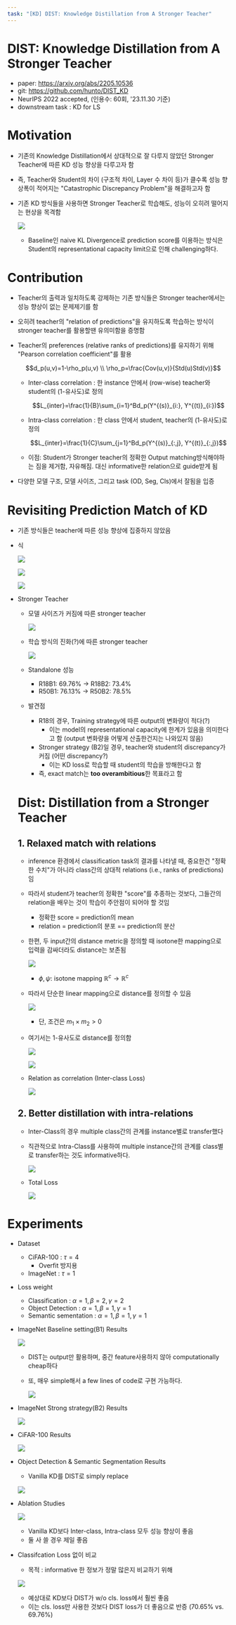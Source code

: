 ```yaml
---
task: "[KD] DIST: Knowledge Distillation from A Stronger Teacher"
---
```


# DIST: Knowledge Distillation from A Stronger Teacher

- paper: https://arxiv.org/abs/2205.10536
- git: https://github.com/hunto/DIST_KD
- NeurIPS 2022 accepted, (인용수: 60회, '23.11.30 기준)
- downstream task : KD for LS

# Motivation

- 기존의 Knowledge Distillation에서 상대적으로 잘 다루지 않았던 Stronger Teacher에 따른 KD 성능 향상을 다루고자 함

- 즉, Teacher와 Student의 차이 (구조적 차이, Layer 수 차이 등)가 클수록 성능 향상폭이 적어지는 "Catastrophic Discrepancy Problem"을 해결하고자 함

- 기존 KD 방식들을 사용하면 Stronger Teacher로 학습해도, 성능이 오히려 떨어지는 현상을 목격함

  ![](../images/2023-11-30/image-20231130164718921.png)

  - Baseline인 naive KL Divergence로 prediction score를 이용하는 방식은 Student의 representational capacity limit으로 인해 challenging하다.

# Contribution

- Teacher의 출력과 일치하도록 강제하는 기존 방식들은 Stronger teacher에서는 성능 향상이 없는 문제제기를 함

- 오히려 teacher의 "relation of predictions"을 유지하도록 학습하는 방식이 stronger teacher를 활용할땐 유의미함을 증명함

- Teacher의 preferences (relative ranks of predictions)를 유지하기 위해 "Pearson correlation coefficient"를 활용

  $$d_p(u,v)=1-\rho_p(u,v) \\ \rho_p=\frac{Cov(u,v)}{Std(u)Std(v)}$$

  - Inter-class correlation : 한 instance 안에서 (row-wise) teacher와 student의 (1-유사도)로 정의

    $$L_{inter}=\frac{1}{B}\sum_{i=1}^Bd_p(Y^{(s)}_{i:}, Y^{(t)}_{i:})$$

  - Intra-class correlation : 한 class 안에서 student, teacher의 (1-유사도)로 정의

    $$L_{inter}=\frac{1}{C}\sum_{j=1}^Bd_p(Y^{(s)}_{:,j}, Y^{(t)}_{:,j})$$

  - 이점: Student가 Stronger teacher의 정확한 Output matching방식해야하는 짐을 제거함, 자유해짐. 대신 informative한 relation으로 guide받게 됨

- 다양한 모델 구조, 모델 사이즈, 그리고 task (OD, Seg, Cls)에서 잘됨을 입증

# Revisiting Prediction Match of KD

- 기존 방식들은 teacher에 따른 성능 향상에 집중하지 않았음

- 식

  ![](../images/2023-11-30/image-20231201074330063.png)

  ![](../images/2023-11-30/image-20231201074346095.png)

  ![](../images/2023-11-30/image-20231201074406296.png)

- Stronger Teacher

  - 모델 사이즈가 커짐에 따른 stronger teacher

    ![](../images/2023-11-30/image-20231201074610865.png)

  - 학습 방식의 진화(?)에 따른 stronger teacher

    ![](../images/2023-11-30/image-20231201074551425.png)

  - Standalone 성능

    - R18B1: 69.76% → R18B2: 73.4%
    - R50B1: 76.13% → R50B2: 78.5%

  - 발견점

    - R18의 경우, Training strategy에 따른 output의 변화량이 적다(?) 
      - 이는 model의 representational capacity에 한계가 있음을 의미한다고 함 (output 변화량을 어떻게 산출한건지는 나와있지 않음)
    - Stronger strategy (B2)일 경우, teacher와 student의 discrepancy가 커짐 (어떤 discrepancy?)
      - 이는 KD loss로 학습할 때 student의 학습을 방해한다고 함
    - 즉, exact match는 **too overambitious**한 목표라고 함

  # Dist: Distillation from a Stronger Teacher

  ## 1. Relaxed match with relations

  - inference 환경에서 classification task의 결과를 나타낼 때, 중요한건 "정확한 수치"가 아니라 class간의 상대적 relations (i.e., ranks of predictions)임

  - 따라서 student가 teacher의 정확한 "score"를 추종하는 것보다, 그들간의 relation을 배우는 것이 학습이 주안점이 되어야 할 것임

    - 정확한 score = prediction의  mean
    - relation = prediction의 분포 == prediction의 분산

  - 한편, 두 input간의 distance metric을 정의할 때 isotone한 mapping으로 입력을 감싸더라도 distance는 보존됨

    ![](../images/2023-11-30/image-20231201080508992.png)

    - $\phi, \psi$: isotone mapping $\mathbb{R}^c \to \mathbb{R}^c$

  - 따라서 단순한 linear mapping으로 distance를 정의할 수 있음

    ![](../images/2023-11-30/image-20231201080620437.png)

    - 단, 조건은 $m_1 \times m_2 > 0$

  - 여기서는 1-유사도로 distance를 정의함

    ![](../images/2023-11-30/image-20231201080649744.png)

    ![](../images/2023-11-30/image-20231201080850874.png)

  - Relation as correlation (Inter-class Loss)

    ![](../images/2023-11-30/image-20231201080946964.png)

  ## 2. Better distillation with intra-relations

  - Inter-Class의 경우 multiple class간의 관계를 instance별로 transfer했다

  - 직관적으로 Intra-Class를 사용하여 multiple instance간의 관계를 class별로 transfer하는 것도 informative하다.

    ![](../images/2023-11-30/image-20231201082653764.png)

  - Total Loss

    ![](../images/2023-11-30/image-20231201082713817.png)

# Experiments

- Dataset

  - CiFAR-100 : $\tau=4$
    - Overfit 방지용
  - ImageNet : $\tau=1$

- Loss weight

  - Classification : $\alpha=1, \beta=2, \gamma=2$
  - Object Detection : $\alpha=1, \beta=1, \gamma=1$
  - Semantic sementation : $\alpha=1, \beta=1, \gamma=1$

- ImageNet Baseline setting(B1) Results

  ![](../images/2023-11-30/image-20231201083218858.png)

  - DIST는 output만 활용하며, 중간 feature사용하지 않아 computationally cheap하다

  - 또, 매우 simple해서 a few lines of code로 구현 가능하다.

    ![](../images/2023-11-30/image-20231201083342822.png)

- ImageNet Strong strategy(B2) Results

  ![](../images/2023-11-30/image-20231201083529740.png)

- CiFAR-100 Results

  ![](../images/2023-11-30/image-20231201083622053.png)

- Object Detection & Semantic Segmentation Results

  - Vanilla KD를 DIST로 simply replace

  ![](../images/2023-11-30/image-20231201083709487.png)

- Ablation Studies

  ![](../images/2023-11-30/image-20231201083801913.png)

  - Vanilla KD보다 Inter-class, Intra-class 모두 성능 향상이 좋음
  - 둘 사 쓸 경우 제일 좋음

- Classifcation Loss 없이 비교

  - 목적 : informative 한 정보가 정말 많은지 비교하기 위해

  ![](../images/2023-11-30/image-20231201083937561.png)

  - 예상대로 KD보다 DIST가 w/o cls. loss에서 훨씬 좋음
  - 이는 cls. loss만 사용한 것보다 DIST loss가 더 좋음으로 반증 (70.65% vs. 69.76%)
